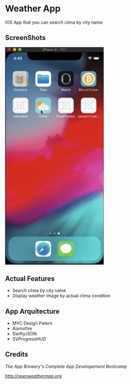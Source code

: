 # Weather App

IOS App that you can search clima by city name

## ScreenShots

<img src="ScreenShots/weather.gif"  width="320px" />

## Actual Features
* Search clima by city name
* Display weather image by actual clima condition

## App Arquitecture
 * MVC Design Patern
 * Alamofire
 * SwiftyJSON
 * SVProgressHUD

## Credits 
 *The App Brewery's Complete App Developement Bootcamp*

 *http://openweathermap.org*